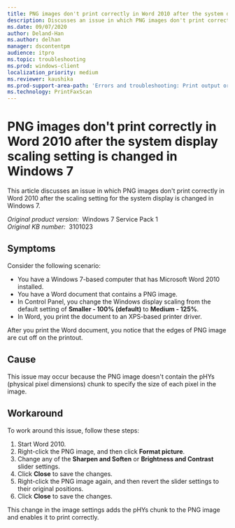 ```yaml
---
title: PNG images don't print correctly in Word 2010 after the system display scaling setting is changed in Windows 7
description: Discusses an issue in which PNG images don't print correctly in Word 2010 after the scaling setting for the system display is changed in Windows 7. Provides a workaround.
ms.date: 09/07/2020
author: Deland-Han
ms.author: delhan
manager: dscontentpm
audience: itpro
ms.topic: troubleshooting
ms.prod: windows-client
localization_priority: medium
ms.reviewer: kaushika
ms.prod-support-area-path: 'Errors and troubleshooting: Print output or print failures'
ms.technology: PrintFaxScan
---
```

# PNG images don't print correctly in Word 2010 after the system display scaling setting is changed in Windows 7

This article discusses an issue in which PNG images don't print correctly in Word 2010 after the scaling setting for the system display is changed in Windows 7.

_Original product version:_ &nbsp;Windows 7 Service Pack 1  
_Original KB number:_ &nbsp;3101023

## Symptoms

Consider the following scenario:


- You have a Windows 7-based computer that has Microsoft Word 2010 installed.
- You have a Word document that contains a PNG image.
- In Control Panel, you change the Windows display scaling from the default setting of **Smaller - 100% (default)**  to **Medium - 125%**.
- In Word, you print the document to an XPS-based printer driver.

After you print the Word document, you notice that the edges of PNG image are cut off on the printout.

## Cause

This issue may occur because the PNG image doesn't contain the pHYs (physical pixel dimensions) chunk to specify the size of each pixel in the image.

## Workaround

To work around this issue, follow these steps:

1. Start Word 2010.
2. Right-click the PNG image, and then click **Format picture**.
3. Change any of the **Sharpen and Soften** or **Brightness and Contrast** slider settings.
4. Click **Close**  to save the changes.
5. Right-click the PNG image again, and then revert the slider settings to their original positions.
6. Click **Close**  to save the changes.

This change in the image settings adds the pHYs chunk to the PNG image and enables it to print correctly.
